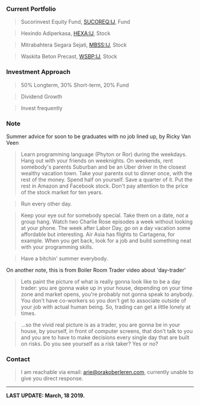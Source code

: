 ### Current Portfolio

>Sucorinvest Equity Fund, [SUCOREQ:IJ](https://www.bloomberg.com/quote/SUCOREQ:IJ), Fund

>Hexindo Adiperkasa, [HEXA:IJ](https://www.bloomberg.com/quote/HEXA:IJ), Stock

>Mitrabahtera Segara Sejati, [MBSS:IJ](https://www.bloomberg.com/quote/MBSS:IJ), Stock

>Waskita Beton Precast, [WSBP:IJ](https://www.bloomberg.com/quote/WSBP:IJ), Stock


### Investment Approach

>50% Longterm, 30% Short-term, 20% Fund

>Dividend Growth

>Invest frequently



### Note
Summer advice for soon to be graduates with no job lined up, by Ricky Van Veen
>Learn programming language (Phyton or Ror) during the weekdays. Hang out with your friends on weeknights. On weekends, rent somebody's parents Suburban and be an Uber driver in the closest wealthy vacation town. Take your parents out to dinner once, with the rest of the money. Spend half on yourself. Save a quarter of it. Put the rest in Amazon and Facebook stock. Don't pay attention to the price of the stock market for ten years.

>Run every other day.

>Keep your eye out for somebody special. Take them on a date, not a group hang. Watch two Charlie Rose episodes a week without looking at your phone. The week after Labor Day, go on a day vacation some affordable but interesting. Air Asia has flights to Cartagena, for example. When you get back, look for a job and build something neat with your programming skills.

>Have a bitchin' summer everybody.

On another note, this is from Boiler Room Trader video about 'day-trader' 
>Lets paint the picture of what is really gonna look like to be a day trader: you are gonna wake up in your house, depending on your time zone and market opens, you're probably not gonna speak to anybody. You don't have co-workers so you don't get to associate outside of your job with actual human being. So, trading can get a little lonely at times.

>...so the vivid real picture is as a trader, you are gonna be in your house, by yourself, in front of computer screens, that don't talk to you and you are to have to make decisions every single day that are built on risks. Do you see yourself as a risk taker? Yes or no?

### Contact

>I am reachable via email: [arie@orakoberleren.com](mailto:arie@orakoberleren.com), currently unable to give you direct response.

---

**LAST UPDATE: March, 18 2019.**


